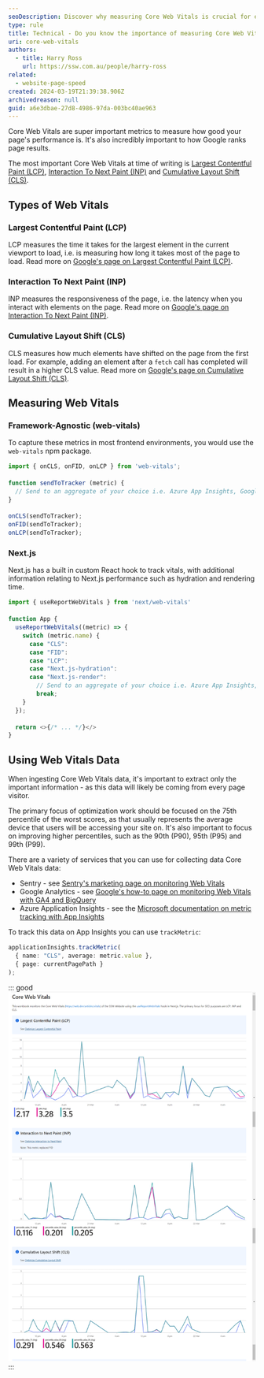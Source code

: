 ```yaml
---
seoDescription: Discover why measuring Core Web Vitals is crucial for enhancing page performance and boosting your site's SEO rankings.
type: rule
title: Technical - Do you know the importance of measuring Core Web Vitals?
uri: core-web-vitals
authors:
  - title: Harry Ross
    url: https://ssw.com.au/people/harry-ross
related: 
  - website-page-speed
created: 2024-03-19T21:39:38.906Z
archivedreason: null
guid: a6e3dbae-27d8-4986-97da-003bc40ae963
---
```


Core Web Vitals are super important metrics to measure how good your page's performance is. It's also incredibly important to how Google ranks page results.

<!--endintro-->

The most important Core Web Vitals at time of writing is [Largest Contentful Paint (LCP)](https://web.dev/lcp/), [Interaction To Next Paint (INP)](https://web.dev/inp) and [Cumulative Layout Shift (CLS)](https://web.dev/cls/).

## Types of Web Vitals

### Largest Contentful Paint (LCP)

LCP measures the time it takes for the largest element in the current viewport to load, i.e. is measuring how long it takes most of the page to load. Read more on [Google's page on Largest Contentful Paint (LCP)](https://web.dev/articles/lcp).

### Interaction To Next Paint (INP)

INP measures the responsiveness of the page, i.e. the latency when you interact with elements on the page. Read more on [Google's page on Interaction To Next Paint (INP)](https://web.dev/articles/inp).

### Cumulative Layout Shift (CLS)

CLS measures how much elements have shifted on the page from the first load. For example, adding an element after a `fetch` call has completed will result in a higher CLS value. Read more on [Google's page on Cumulative Layout Shift (CLS)](https://web.dev/articles/cls).

## Measuring Web Vitals

### Framework-Agnostic (web-vitals)

To capture these metrics in most frontend environments, you would use the `web-vitals` npm package.  

```js
import { onCLS, onFID, onLCP } from 'web-vitals';

function sendToTracker (metric) {
  // Send to an aggregate of your choice i.e. Azure App Insights, Google Analytics, Sentry, etc.
}

onCLS(sendToTracker);
onFID(sendToTracker);
onLCP(sendToTracker);
```

### Next.js

Next.js has a built in custom React hook to track vitals, with additional information relating to Next.js performance such as hydration and rendering time.

```js
import { useReportWebVitals } from 'next/web-vitals'

function App {
  useReportWebVitals((metric) => {
    switch (metric.name) {
      case "CLS":
      case "FID":
      case "LCP":
      case "Next.js-hydration":
      case "Next.js-render":
        // Send to an aggregate of your choice i.e. Azure App Insights, Google Analytics, Sentry, etc. 
        break;
    }
  });

  return <>{/* ... */}</>
}
```

## Using Web Vitals Data

When ingesting Core Web Vitals data, it's important to extract only the important information - as this data will likely be coming from every page visitor.

The primary focus of optimization work should be focused on the 75th percentile of the worst scores, as that usually represents the average device that users will be accessing your site on. It's also important to focus on improving higher percentiles, such as the 90th (P90), 95th (P95) and 99th (P99).

There are a variety of services that you can use for collecting data Core Web Vitals data:

* Sentry - see [Sentry's marketing page on monitoring Web Vitals](https://sentry.io/for/web-vitals/)
* Google Analytics - see [Google's how-to page on monitoring Web Vitals with GA4 and BigQuery](https://web.dev/articles/vitals-ga4)
* Azure Application Insights - see the [Microsoft documentation on metric tracking with App Insights](https://learn.microsoft.com/en-us/azure/azure-monitor/app/api-custom-events-metrics)

To track this data on App Insights you can use `trackMetric`:

```ts
applicationInsights.trackMetric(
  { name: "CLS", average: metric.value }, 
  { page: currentPagePath }
);
```

::: good
![Figure: Good example - Azure Application Insights workbook we use to track Web Vitals on the SSW Website](web-vitals-workbook.png)
:::